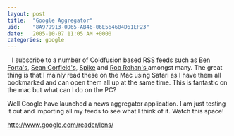 ```yaml
---
layout: post
title:  "Google Aggregator"
uid:	"8A979913-0D65-AB46-06E564604D61EF23"
date:   2005-10-07 11:05 AM +0000
categories: google
---
```

<a onblur="try \{parent.deselectBloggerImageGracefully();} catch(e) \{}" href="http://photos1.blogger.com/blogger/400/255/1600/feeds.gif"><img style="margin: 0pt 10px 10px 0pt; float: left; cursor: pointer;" src="http://photos1.blogger.com/blogger/400/255/200/feeds.gif" alt="" border="0" /></a>
I subscribe to a number of Coldfusion based RSS feeds such as <a href="http://www.forta.com/blog/rss.cfm?mode=full">Ben Forta's</a>, <a href="http://www.corfield.org/blog/rss.cfm?mode=full">Sean Corfield's</a>, <a href="http://www.spike.org.uk/blog/rss.cfm?mode=full">Spike</a> and <a href="http://www.robrohan.com/blog/rss.cfm?mode=full">Rob Rohan's </a> amongst many. The great thing is that I mainly read these on the Mac using Safari as I have them all bookmarked and can open them all up at the same time. This is fantastic on the mac but what can I do on the PC?

Well Google have launched a news aggregator application. I am just testing it out and importing all my feeds to see what I think of it. Watch this space!

<a href="http://www.google.com/reader/lens/">http://www.google.com/reader/lens/</a><a onblur="try \{parent.deselectBloggerImageGracefully();} catch(e) \{}" href="http://photos1.blogger.com/blogger/400/255/1600/googleagg.jpg"><img style="margin: 0pt 0pt 10px 10px; float: right; cursor: pointer;" src="http://photos1.blogger.com/blogger/400/255/200/googleagg.jpg" alt="" border="0" /></a>